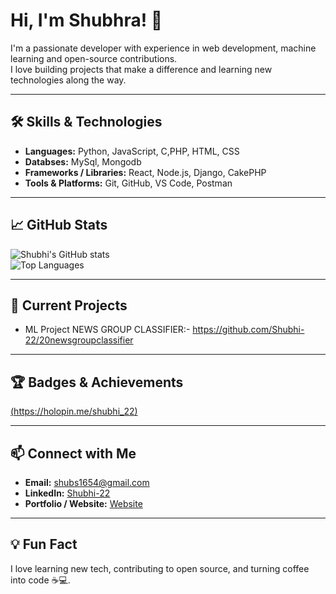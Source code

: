 # Hi, I'm Shubhra! 👋

I'm a passionate developer with experience in web development, machine learning and open-source contributions.  
I love building projects that make a difference and learning new technologies along the way.

---

## 🛠️ Skills & Technologies

- **Languages:** Python, JavaScript, C,PHP, HTML, CSS
- **Databses:** MySql, Mongodb  
- **Frameworks / Libraries:** React, Node.js, Django, CakePHP  
- **Tools & Platforms:** Git, GitHub, VS Code, Postman

---
## 📈 GitHub Stats

![Shubhi's GitHub stats](https://github-readme-stats.vercel.app/api?username=Shubhi-22&show_icons=true&theme=radical)  
![Top Languages](https://github-readme-stats.vercel.app/api/top-langs/?username=Shubhi-22&layout=compact&theme=radical)  

---

## 🔭 Current Projects

- ML Project NEWS GROUP CLASSIFIER:- https://github.com/Shubhi-22/20newsgroupclassifier




---

## 🏆 Badges & Achievements

[(https://holopin.me/shubhi_22)](https://holopin.io/@shubhi_22)

---



## 📫 Connect with Me

- **Email:** shubs1654@gmail.com  
- **LinkedIn:** [Shubhi-22](https://linkedin.com/in/shubhra-srivastava)  
- **Portfolio / Website:** [Website](https://shubhra-srivastava.netlify.app/)  

---

## 💡 Fun Fact

I love learning new tech, contributing to open source, and turning coffee into code ☕💻.
